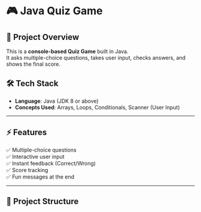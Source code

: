 # 🎮 Java Quiz Game

## 📌 Project Overview
This is a **console-based Quiz Game** built in Java.  
It asks multiple-choice questions, takes user input, checks answers, and shows the final score.  

## 🛠️ Tech Stack
- **Language**: Java (JDK 8 or above)
- **Concepts Used**: Arrays, Loops, Conditionals, Scanner (User Input)

---

## ⚡ Features
✅ Multiple-choice questions  
✅ Interactive user input  
✅ Instant feedback (Correct/Wrong)  
✅ Score tracking  
✅ Fun messages at the end  

---

## 📂 Project Structure
